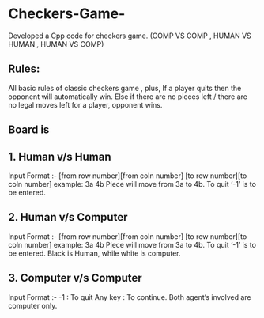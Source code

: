 # Checkers-Game-
Developed a Cpp code for checkers game. (COMP VS COMP , HUMAN VS HUMAN , HUMAN VS COMP)
## Rules:
All basic rules of classic checkers game , plus, If a player quits then the opponent will
automatically win.
Else if there are no pieces left / there are no
legal moves left for a player, opponent wins.
## Board is 
## 1. Human v/s Human
Input Format :- [from row number][from coln number] [to row number][to coln number]
example: 3a 4b
Piece will move from 3a to 4b.
To quit ‘-1’ is to be entered.
## 2. Human v/s Computer
Input Format :- [from row number][from coln number] [to row number][to coln number]
example: 3a 4b
Piece will move from 3a to 4b.
To quit ‘-1’ is to be entered.
Black is Human, while white is computer.
## 3. Computer v/s Computer
Input Format :-
-1 : To quit
Any key : To continue.
Both agent’s involved are computer only.
